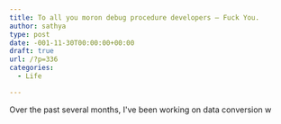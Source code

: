 ```yaml
---
title: To all you moron debug procedure developers – Fuck You.
author: sathya
type: post
date: -001-11-30T00:00:00+00:00
draft: true
url: /?p=336
categories:
  - Life

---
```

Over the past several months, I've been working on data conversion w